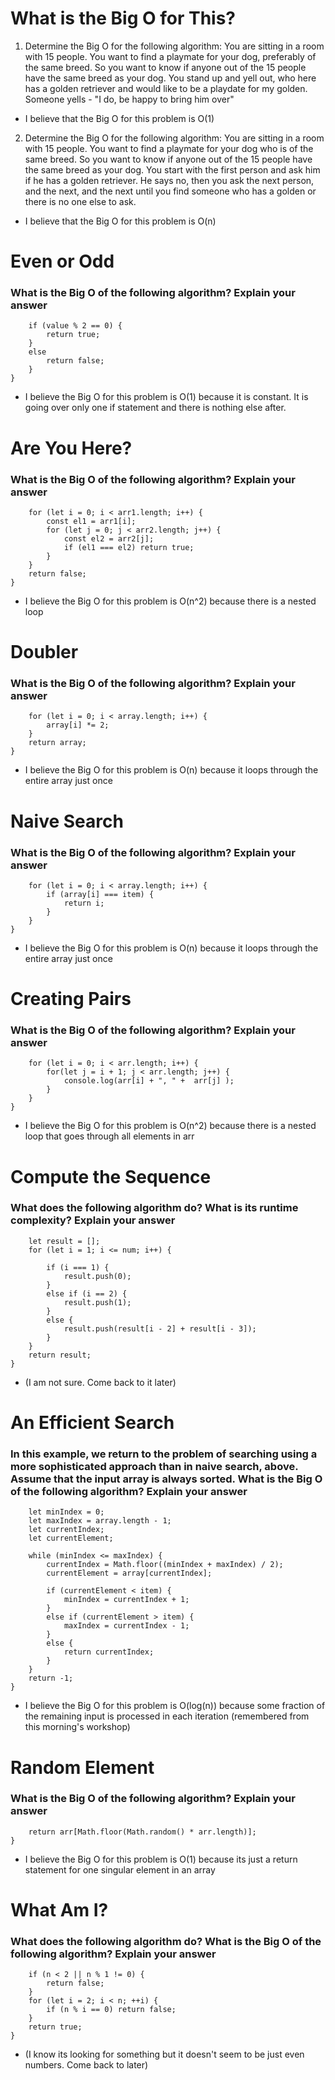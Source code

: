 # What is the Big O for This?

1) Determine the Big O for the following algorithm: You are sitting in a room with 15 people. You want to find a playmate for your dog, preferably of the same breed. So you want to know if anyone out of the 15 people have the same breed as your dog. You stand up and yell out, who here has a golden retriever and would like to be a playdate for my golden. Someone yells - "I do, be happy to bring him over"

* I believe that the Big O for this problem is O(1) 

2) Determine the Big O for the following algorithm: You are sitting in a room with 15 people. You want to find a playmate for your dog who is of the same breed. So you want to know if anyone out of the 15 people have the same breed as your dog. You start with the first person and ask him if he has a golden retriever. He says no, then you ask the next person, and the next, and the next until you find someone who has a golden or there is no one else to ask.

* I believe that the Big O for this problem is O(n)

# Even or Odd

### What is the Big O of the following algorithm? Explain your answer

```function isEven(value) {
    if (value % 2 == 0) {
        return true;
    }
    else
        return false;
    }
}
```

* I believe the Big O for this problem is O(1) because it is constant. It is going over only one if statement and there is nothing else after.

# Are You Here?

### What is the Big O of the following algorithm? Explain your answer

```function areYouHere(arr1, arr2) {
    for (let i = 0; i < arr1.length; i++) {
        const el1 = arr1[i];
        for (let j = 0; j < arr2.length; j++) {
            const el2 = arr2[j];
            if (el1 === el2) return true;
        }
    }
    return false;
}
```

* I believe the Big O for this problem is O(n^2) because there is a nested loop

# Doubler

### What is the Big O of the following algorithm? Explain your answer

```function doubleArrayValues(array) {
    for (let i = 0; i < array.length; i++) {
        array[i] *= 2;
    }
    return array;
}
```

* I believe the Big O for this problem is O(n) because it loops through the entire array just once

# Naive Search

### What is the Big O of the following algorithm? Explain your answer

```function naiveSearch(array, item) {
    for (let i = 0; i < array.length; i++) {
        if (array[i] === item) {
            return i;
        }
    }
}
```

* I believe the Big O for this problem is O(n) because it loops through the entire array just once

# Creating Pairs

### What is the Big O of the following algorithm? Explain your answer

```function createPairs(arr) {
    for (let i = 0; i < arr.length; i++) {
        for(let j = i + 1; j < arr.length; j++) {
            console.log(arr[i] + ", " +  arr[j] );
        }
    }
}
```

* I believe the Big O for this problem is O(n^2) because there is a nested loop that goes through all elements in arr

# Compute the Sequence

### What does the following algorithm do? What is its runtime complexity? Explain your answer

```function compute(num) {
    let result = [];
    for (let i = 1; i <= num; i++) {

        if (i === 1) {
            result.push(0);
        }
        else if (i == 2) {
            result.push(1);
        }
        else {
            result.push(result[i - 2] + result[i - 3]);
        }
    }
    return result;
}
```

* (I am not sure. Come back to it later)

# An Efficient Search

### In this example, we return to the problem of searching using a more sophisticated approach than in naive search, above. Assume that the input array is always sorted. What is the Big O of the following algorithm? Explain your answer

```function efficientSearch(array, item) {
    let minIndex = 0;
    let maxIndex = array.length - 1;
    let currentIndex;
    let currentElement;

    while (minIndex <= maxIndex) {
        currentIndex = Math.floor((minIndex + maxIndex) / 2);
        currentElement = array[currentIndex];

        if (currentElement < item) {
            minIndex = currentIndex + 1;
        }
        else if (currentElement > item) {
            maxIndex = currentIndex - 1;
        }
        else {
            return currentIndex;
        }
    }
    return -1;
}
```

* I believe the Big O for this problem is O(log(n)) because some fraction of the remaining input is processed in each iteration (remembered from this morning's workshop)

# Random Element

### What is the Big O of the following algorithm? Explain your answer

```function findRandomElement(arr) {
    return arr[Math.floor(Math.random() * arr.length)];
}
```

* I believe the Big O for this problem is O(1) because its just a return statement for one singular element in an array 

# What Am I?

### What does the following algorithm do? What is the Big O of the following algorithm? Explain your answer

```function isWhat(n) {
    if (n < 2 || n % 1 != 0) {
        return false;
    }
    for (let i = 2; i < n; ++i) {
        if (n % i == 0) return false;
    }
    return true;
}
```

* (I know its looking for something but it doesn't seem to be just even numbers. Come back to later)